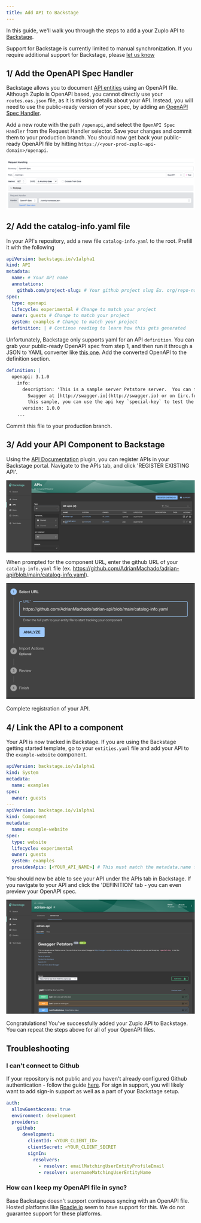 ```yaml
---
title: Add API to Backstage
---
```


In this guide, we'll walk you through the steps to add a your Zuplo API to
[Backstage](https://backstage.io/).

Support for Backstage is currently limited to manual synchronization. If you
require additional support for Backstage, please
[let us know](mailto:support@zuplo.com?subject=Improved%20Support%20for%20Backstage&body=I%20would%20like%20to%20see%20improved%20support%20for%20backstage.io%20%5BINSERT%20DETAILS%20HERE%5D)

## 1/ Add the OpenAPI Spec Handler

Backstage allows you to document
[API entities](https://backstage.io/docs/features/software-catalog/descriptor-format/#kind-api)
using an OpenAPI file. Although Zuplo is OpenAPI based, you cannot directly use
your `routes.oas.json` file, as it is missing details about your API. Instead,
you will need to use the public-ready version of your spec, by adding an
[OpenAPI Spec Handler](https://zuplo.com/docs/handlers/openapi).

Add a new route with the path `/openapi`, and select the `OpenAPI Spec Handler`
from the Request Handler selector. Save your changes and commit them to your
production branch. You should now get back your public-ready OpenAPI file by
hitting `https://<your-prod-zuplo-api-domain>/openapi`.

![alt text](../../public/media/add-api-to-backstage/image-3.png)

## 2/ Add the catalog-info.yaml file

In your API's repository, add a new file `catalog-info.yaml` to the root.
Prefill it with the following

```yaml
apiVersion: backstage.io/v1alpha1
kind: API
metadata:
  name: # Your API name
  annotations:
    github.com/project-slug: # Your github project slug Ex. org/repo-name
spec:
  type: openapi
  lifecycle: experimental # Change to match your project
  owner: guests # Change to match your project
  system: examples # Change to match your project
  definition: | # Continue reading to learn how this gets generated
```

Unfortunately, Backstage only supports yaml for an API `definition`. You can
grab your public-ready OpenAPI spec from step 1, and then run it through a JSON
to YAML converter like [this one](https://www.json2yaml.com/). Add the converted
OpenAPI to the definition section.

```yaml
definition: |
  openapi: 3.1.0
    info:
      description: 'This is a sample server Petstore server.  You can find out more about
        Swagger at [http://swagger.io](http://swagger.io) or on [irc.freenode.net, #swagger](http://swagger.io/irc/).  For
        this sample, you can use the api key `special-key` to test the authorization filters.'
      version: 1.0.0
    ...
```

Commit this file to your production branch.

## 3/ Add your API Component to Backstage

Using the
[API Documentation](https://github.com/backstage/backstage/blob/master/plugins/api-docs/README.md)
plugin, you can register APIs in your Backstage portal. Navigate to the APIs
tab, and click 'REGISTER EXISTING API'.

![alt text](../../public/media/add-api-to-backstage/image-5.png)

When prompted for the component URL, enter the github URL of your
`catalog-info.yaml` file (ex.
https://github.com/AdrianMachado/adrian-api/blob/main/catalog-info.yaml).

![alt text](../../public/media/add-api-to-backstage/image-4.png)

Complete registration of your API.

## 4/ Link the API to a component

Your API is now tracked in Backstage. If you are using the Backstage getting
started template, go to your `entities.yaml` file and add your API to the
`example-website` component.

```yaml
apiVersion: backstage.io/v1alpha1
kind: System
metadata:
  name: examples
spec:
  owner: guests
---
apiVersion: backstage.io/v1alpha1
kind: Component
metadata:
  name: example-website
spec:
  type: website
  lifecycle: experimental
  owner: guests
  system: examples
  providesApis: [<YOUR_API_NAME>] # This must match the metadata.name from step 2
```

You should now be able to see your API under the APIs tab in Backstage. If you
navigate to your API and click the 'DEFINITION' tab - you can even preview your
OpenAPI spec.

![alt text](../../public/media/add-api-to-backstage/image-6.png)

Congratulations! You've successfully added your Zuplo API to Backstage. You can
repeat the steps above for all of your OpenAPI files.

## Troubleshooting

### I can't connect to Github

If your repository is not public and you haven't already configured Github
authentication - follow the guide
[here](https://backstage.io/docs/getting-started/config/authentication). For
sign in support, you will likely want to add sign-in support as well as a part
of your Backstage setup.

```yaml
auth:
  allowGuestAccess: true
  environment: development
  providers:
    github:
      development:
        clientId: <YOUR_CLIENT_ID>
        clientSecret: <YOUR_CLIENT_SECRET
        signIn:
          resolvers:
            - resolver: emailMatchingUserEntityProfileEmail
            - resolver: usernameMatchingUserEntityName
```

### How can I keep my OpenAPI file in sync?

Base Backstage doesn't support continuous syncing with an OpenAPI file. Hosted
platforms like
[Roadie.io](https://roadie.io/docs/getting-started/openapi-specs/) seem to have
support for this. We do not guarantee support for these platforms.
